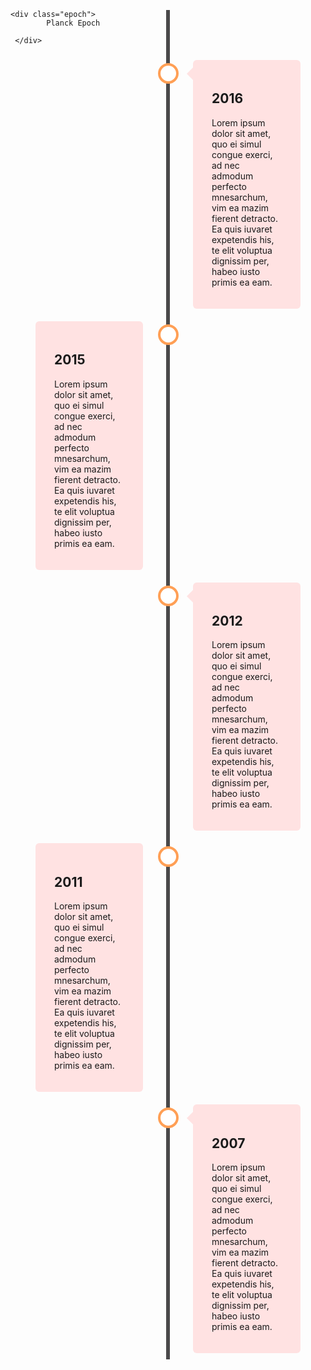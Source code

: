 <style>
div {
    box-sizing: border-box;
}



/* The actual timeline (the vertical ruler) */
.timeline {
    position: relative;
    
    margin: 0 auto;
}

/* Epoch text - rotated */
div.epoch{   
    position: relative;    
    left: 0;
    top: 50%;
    color: #FF9F55;
    z-index: 1;
    -ms-transform: rotate(-90deg); /* IE 9 */
    -webkit-transform: rotate(-90deg); /* Safari 3-8 */
    transform: rotate(-90deg);
}

/* The actual timeline (the vertical ruler) */
.timeline::after {
    content: '';
    position: absolute;
    width: 6px;
    background-color: #4a494a;
    top: 0;
    bottom: 0;
    left: 50%;
    margin-left: -3px;
}

/* Container around content */
.container {
    padding: 10px 40px;
    position: relative;
    background-color: inherit;
    width: 50%;
}

/* The circles on the timeline */
.container::after {
    content: '';
    position: absolute;
    width: 25px;
    height: 25px;
    right: -17px;
    background-color: white;
    border: 4px solid #FF9F55;
    top: 15px;
    border-radius: 50%;
    z-index: 1;
}

/* Place the container to the left */
.left {
    left: 0;
}

/* Place the container to the right */
.right {
    left: 50%;
}



/* Add arrows to the right container (pointing left) */
.right::before {
    content: " ";
    height: 0;
    position: absolute;
    top: 22px;
    width: 0;
    z-index: 1;
    left: 30px;
    border: medium solid white;
    border-width: 10px 10px 10px 0;
    border-color: transparent #ffe2e2 transparent transparent;
}

/* Fix the circle for containers on the right side */
 .right::after {
    left: -16px;
}

/* The actual content */
.content {
    padding: 20px 30px;
    background-color: #ffe2e2;
    position: relative;
    border-radius: 6px;
}

/* Media queries - Responsive timeline on screens less than 600px wide */
@media screen and (max-width: 600px) {
  /* Place the timelime to the left */
  .timeline::after {
    left: 31px;
  }
  
  /* Full-width containers */
  .container {
    width: 100%;
    padding-left: 70px;
    padding-right: 25px;
  }
  
  /* Make sure that all arrows are pointing leftwards */
  .container::before {
    left: 60px;
    border: medium solid white;
    border-width: 10px 10px 10px 0;
    border-color: transparent #ffe2e2 transparent transparent;
  }

  /* Make sure all circles are at the same spot */
  .left::after, .right::after {
    left: 15px;
  }
  
  /* Make all right containers behave like the left ones */
  .right {
    left: 0%;
  }
}
</style>


<div class="timeline">
    
  
    <div class="epoch">
            Planck Epoch
    
     </div>
  
  <div class="container right">
    <div class="content">
      <h2>2016</h2>
      <p>Lorem ipsum dolor sit amet, quo ei simul congue exerci, ad nec admodum perfecto mnesarchum, vim ea mazim fierent detracto. Ea quis iuvaret expetendis his, te elit voluptua dignissim per, habeo iusto primis ea eam.</p>
    </div>
  </div>
  <div class="container left">
    <div class="content">
      <h2>2015</h2>
      <p>Lorem ipsum dolor sit amet, quo ei simul congue exerci, ad nec admodum perfecto mnesarchum, vim ea mazim fierent detracto. Ea quis iuvaret expetendis his, te elit voluptua dignissim per, habeo iusto primis ea eam.</p>
    </div>
  </div>
  <div class="container right">
    <div class="content">
      <h2>2012</h2>
      <p>Lorem ipsum dolor sit amet, quo ei simul congue exerci, ad nec admodum perfecto mnesarchum, vim ea mazim fierent detracto. Ea quis iuvaret expetendis his, te elit voluptua dignissim per, habeo iusto primis ea eam.</p>
    </div>
  </div>
  <div class="container left">
    <div class="content">
      <h2>2011</h2>
      <p>Lorem ipsum dolor sit amet, quo ei simul congue exerci, ad nec admodum perfecto mnesarchum, vim ea mazim fierent detracto. Ea quis iuvaret expetendis his, te elit voluptua dignissim per, habeo iusto primis ea eam.</p>
    </div>
  </div>
  <div class="container right">
    <div class="content">
      <h2>2007</h2>
      <p>Lorem ipsum dolor sit amet, quo ei simul congue exerci, ad nec admodum perfecto mnesarchum, vim ea mazim fierent detracto. Ea quis iuvaret expetendis his, te elit voluptua dignissim per, habeo iusto primis ea eam.</p>
    </div>
  </div>
</div>
